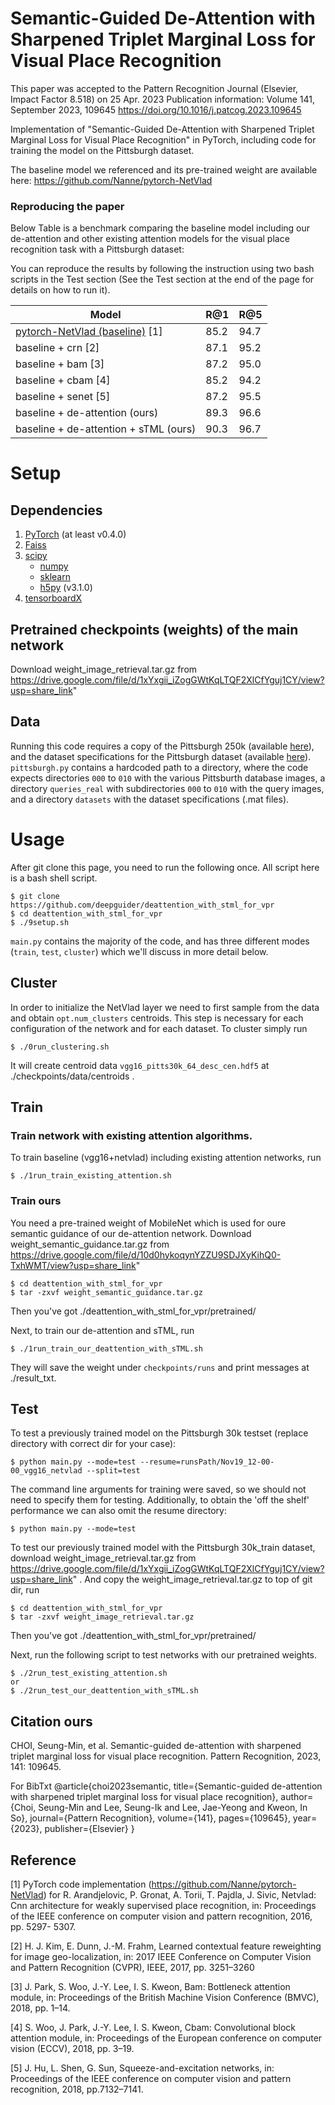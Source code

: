 # Semantic-Guided De-Attention with Sharpened Triplet Marginal Loss for Visual Place Recognition

This paper was accepted to the Pattern Recognition Journal (Elsevier, Impact Factor 8.518) on 25 Apr. 2023
Publication information: Volume 141, September 2023, 109645
https://doi.org/10.1016/j.patcog.2023.109645

Implementation of  "Semantic-Guided De-Attention with Sharpened Triplet Marginal Loss for Visual Place Recognition" in PyTorch, including code for training the model on the Pittsburgh dataset.

The baseline model we referenced and its pre-trained weight are available here: https://github.com/Nanne/pytorch-NetVlad 

### Reproducing the paper

Below Table is a benchmark comparing the baseline model including our de-attention and other existing attention models for the visual place recognition task with a Pittsburgh dataset:

You can reproduce the results by following the instruction using two bash scripts in the Test section (See the Test section at the end of the page for details on how to run it).

| Model |R@1|R@5|
|---|---|---|
| [pytorch-NetVlad (baseline)](https://github.com/Nanne/pytorch-NetVlad) [1]  | 85.2 | 94.7 |
| baseline + crn [2]             | 87.1  | 95.2 |
| baseline + bam [3]             | 87.2  | 95.0 |
| baseline + cbam [4]            | 85.2  | 94.2 |
| baseline + senet [5]           | 87.2  | 95.5 |
| baseline + de-attention (ours)        | 89.3  | 96.6 |
| baseline + de-attention + sTML (ours) | 90.3  | 96.7 |


# Setup

## Dependencies

1. [PyTorch](https://pytorch.org/get-started/locally/) (at least v0.4.0)
2. [Faiss](https://github.com/facebookresearch/faiss)
3. [scipy](https://www.scipy.org/)
    - [numpy](http://www.numpy.org/)
    - [sklearn](https://scikit-learn.org/stable/)
    - [h5py](https://www.h5py.org/) (v3.1.0)
4. [tensorboardX](https://github.com/lanpa/tensorboardX)


## Pretrained checkpoints (weights) of the main network
Download weight_image_retrieval.tar.gz from https://drive.google.com/file/d/1xYxgii_iZogGWtKqLTQF2XlCfYguj1CY/view?usp=share_link"

## Data

Running this code requires a copy of the Pittsburgh 250k (available [here](http://www.ok.ctrl.titech.ac.jp/~torii/project/repttile/)), 
and the dataset specifications for the Pittsburgh dataset (available [here](https://www.di.ens.fr/willow/research/netvlad/data/netvlad_v100_datasets.tar.gz)).
`pittsburgh.py` contains a hardcoded path to a directory, where the code expects directories `000` to `010` with the various Pittsburth database images, a directory
`queries_real` with subdirectories `000` to `010` with the query images, and a directory `datasets` with the dataset specifications (.mat files).


# Usage

After git clone this page, you need to run the following once. All script here is a bash shell script.

```
$ git clone https://github.com/deepguider/deattention_with_stml_for_vpr
$ cd deattention_with_stml_for_vpr
$ ./9setup.sh
```

`main.py` contains the majority of the code, and has three different modes (`train`, `test`, `cluster`) which we'll discuss in more detail below.

## Cluster

In order to initialize the NetVlad layer we need to first sample from the data and obtain `opt.num_clusters` centroids. This step is
necessary for each configuration of the network and for each dataset. To cluster simply run

    $ ./0run_clustering.sh

It will create centroid data `vgg16_pitts30k_64_desc_cen.hdf5` at ./checkpoints/data/centroids .

## Train

### Train network with existing attention algorithms.
To train baseline (vgg16+netvlad) including existing attention networks, run

	$ ./1run_train_existing_attention.sh

### Train ours

You need a pre-trained weight of MobileNet which is used for oure semantic guidance of our de-attention network.
Download weight_semantic_guidance.tar.gz from https://drive.google.com/file/d/10d0hykoqynYZZU9SDJXyKihQ0-TxhWMT/view?usp=share_link"

	$ cd deattention_with_stml_for_vpr
	$ tar -zxvf weight_semantic_guidance.tar.gz

Then you've got ./deattention_with_stml_for_vpr/pretrained/

Next, to train our de-attention and sTML, run

	$ ./1run_train_our_deattention_with_sTML.sh

They will save the weight under `checkpoints/runs` and print messages at ./result\_txt.

## Test

To test a previously trained model on the Pittsburgh 30k testset (replace directory with correct dir for your case):

	$ python main.py --mode=test --resume=runsPath/Nov19_12-00-00_vgg16_netvlad --split=test

The command line arguments for training were saved, so we should not need to specify them for testing.
Additionally, to obtain the 'off the shelf' performance we can also omit the resume directory:

	$ python main.py --mode=test

To test our previously trained model with the Pittsburgh 30k\_train dataset, download weight\_image\_retrieval.tar.gz from
https://drive.google.com/file/d/1xYxgii_iZogGWtKqLTQF2XlCfYguj1CY/view?usp=share_link" .
And copy the weight\_image\_retrieval.tar.gz to top of git dir, run 

	$ cd deattention_with_stml_for_vpr
	$ tar -zxvf weight_image_retrieval.tar.gz

Then you've got ./deattention_with_stml_for_vpr/pretrained/

Next, run the following script to test networks with our pretrained weights.
	
	$ ./2run_test_existing_attention.sh
	or
	$ ./2run_test_our_deattention_with_sTML.sh

## Citation ours
CHOI, Seung-Min, et al. Semantic-guided de-attention with sharpened triplet marginal loss for visual place recognition. Pattern Recognition, 2023, 141: 109645.

For BibTxt
@article{choi2023semantic,
  title={Semantic-guided de-attention with sharpened triplet marginal loss for visual place recognition},
  author={Choi, Seung-Min and Lee, Seung-Ik and Lee, Jae-Yeong and Kweon, In So},
  journal={Pattern Recognition},
  volume={141},
  pages={109645},
  year={2023},
  publisher={Elsevier}
}

## Reference
[1] PyTorch code implementation (https://github.com/Nanne/pytorch-NetVlad) for R. Arandjelovic, P. Gronat, A. Torii, T. Pajdla, J. Sivic, Netvlad: Cnn architecture for weakly supervised place recognition, in: Proceedings of the IEEE conference on computer vision and pattern recognition, 2016, pp. 5297- 5307.

[2] H. J. Kim, E. Dunn, J.-M. Frahm, Learned contextual feature reweighting for image geo-localization, in: 2017 IEEE Conference on Computer Vision and Pattern Recognition (CVPR), IEEE, 2017, pp. 3251–3260

[3] J. Park, S. Woo, J.-Y. Lee, I. S. Kweon, Bam: Bottleneck attention module, in: Proceedings of the British Machine Vision Conference (BMVC), 2018, pp. 1–14.

[4] S. Woo, J. Park, J.-Y. Lee, I. S. Kweon, Cbam: Convolutional block attention module, in: Proceedings of the European conference on computer vision (ECCV), 2018, pp. 3–19.

[5] J. Hu, L. Shen, G. Sun, Squeeze-and-excitation networks, in: Proceedings of the IEEE conference on computer vision and pattern recognition, 2018, pp.7132–7141.
